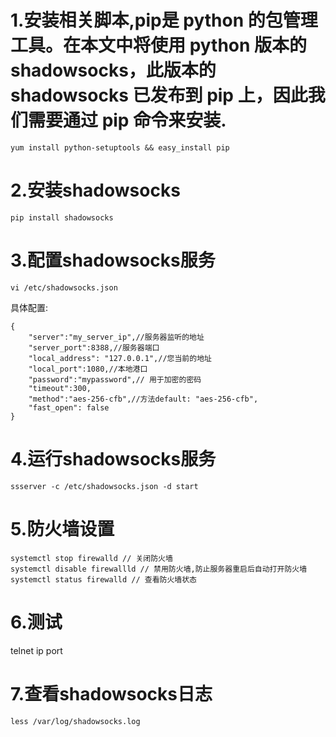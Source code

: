 # 1.安装相关脚本,pip是 python 的包管理工具。在本文中将使用 python 版本的 shadowsocks，此版本的 shadowsocks 已发布到 pip 上，因此我们需要通过 pip 命令来安装.
  ```
  yum install python-setuptools && easy_install pip
  ```
# 2.安装shadowsocks
  ```
  pip install shadowsocks
  ```
# 3.配置shadowsocks服务
  ```
  vi /etc/shadowsocks.json
  ```
具体配置:
```
{
    "server":"my_server_ip",//服务器监听的地址
    "server_port":8388,//服务器端口
    "local_address": "127.0.0.1",//您当前的地址
    "local_port":1080,//本地港口
    "password":"mypassword",// 用于加密的密码
    "timeout":300,
    "method":"aes-256-cfb",//方法default: "aes-256-cfb",
    "fast_open": false
}
```
# 4.运行shadowsocks服务
  ```
  ssserver -c /etc/shadowsocks.json -d start
  ```
# 5.防火墙设置
  ```
  systemctl stop firewalld // 关闭防火墙
  systemctl disable firewallld // 禁用防火墙,防止服务器重启后自动打开防火墙
  systemctl status firewalld // 查看防火墙状态
  ```
# 6.测试
  telnet ip port
# 7.查看shadowsocks日志
  ```
  less /var/log/shadowsocks.log
  ```
